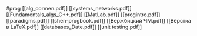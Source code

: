 #prog
[[alg_cormen.pdf]]
[[systems_networks.pdf]]
[[Fundamentals_algs_C++.pdf]]
[[MatLab.pdf]]
[[progintro.pdf]]
[[paradigms.pdf]]
[[shen-progbook.pdf]]
[[Вержбицкий ЧМ.pdf]]
[[Вёрстка в LaTeX.pdf]]
[[databases_Date.pdf]]
[[unit testing.pdf]]
